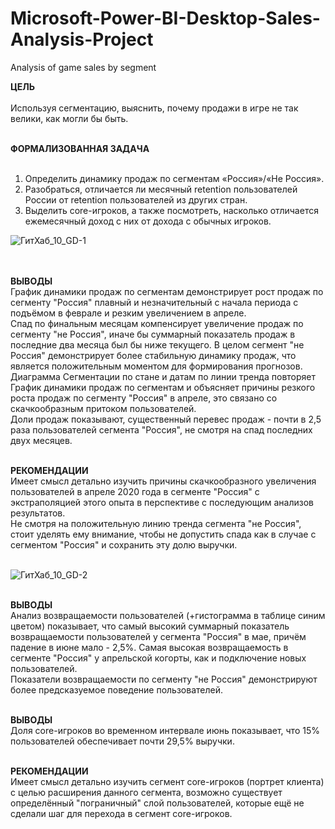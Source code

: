 # Microsoft-Power-BI-Desktop-Sales-Analysis-Project
Analysis of game sales by segment

**ЦЕЛЬ**<br><br>
Используя сегментацию, выяснить, почему продажи в игре не так велики, как могли бы быть.<br><br>

**ФОРМАЛИЗОВАННАЯ ЗАДАЧА**<br><br>
1. Определить динамику продаж по сегментам «Россия»/«Не Россия».<br>
2. Разобраться, отличается ли месячный retention пользователей России от retention пользователей из других стран. <br>
3. Выделить core-игроков, а также посмотреть, насколько отличается ежемесячный доход с них от дохода с обычных игроков.<br>

![ГитХаб_10_GD-1](https://user-images.githubusercontent.com/110056199/214365082-ff014501-91fa-4b9b-9353-282d3501318e.jpg)<br><br><br>

**ВЫВОДЫ**<br>
График динамики продаж по сегментам демонстрирует рост продаж по сегменту "Россия" плавный и незначительный с начала периода с подъёмом в феврале и резким увеличением в апреле.<br>
Спад по финальным месяцам компенсирует увеличение продаж по сегменту "не Россия", иначе бы суммарный показатель продаж в последние два месяца был бы ниже текущего. В целом сегмент "не Россия" демонстрирует более стабильную динамику продаж, что является положительным моментом для формирования прогнозов.<br>
Диаграмма Сегментации по стане и датам по линии тренда повторяет График динамики продаж по сегментам и объясняет причины резкого роста продаж по сегменту "Россия" в апреле, это связано со скачкообразным притоком пользователей. <br>
Доли продаж показывают, существенный перевес продаж - почти в 2,5 раза пользователей сегмента "Россия", не смотря на спад последних двух месяцев.<br><br>

**РЕКОМЕНДАЦИИ**<br>
Имеет смысл детально изучить причины скачкообразного увеличения пользователей в апреле 2020 года в сегменте "Россия" с экстраполяцией этого опыта в перспективе с последующим анализов результатов.<br>
Не смотря на положительную линию тренда сегмента "не Россия", стоит уделять ему внимание, чтобы не допустить спада как в случае с сегментом "Россия" и сохранить эту долю выручки.<br><br>

![ГитХаб_10_GD-2](https://user-images.githubusercontent.com/110056199/214365150-a9a66b51-0a4b-4c90-b109-6ce9ac17dbc4.jpg)<br><br>

**ВЫВОДЫ**<br>
Анализ возвращаемости пользователей (+гистограмма в таблице синим цветом) показывает, что самый высокий суммарный показатель возвращаемости пользователей у сегмента "Россия" в мае, причём падение в июне мало - 2,5%. Самая высокая возвращаемость в сегменте "Россия" у апрельской когорты, как и подключение новых пользователей.<br> Показатели возвращаемости по сегменту "не Россия" демонстрируют более предсказуемое поведение пользователей.<br><br>

**ВЫВОДЫ**<br>
Доля core-игроков во временном интервале июнь показывает, что 15% пользователей обеспечивает почти 29,5% выручки.<br><br>

**РЕКОМЕНДАЦИИ**<br>
Имеет смысл детально изучить сегмент core-игроков (портрет клиента) с целью расширения данного сегмента, возможно существует определённый "пограничный" слой пользователей, которые ещё не сделали шаг для перехода в сегмент core-игроков. <br><br>
